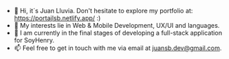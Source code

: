 - 👋 Hi, it´s Juan Lluvia.  Don't hesitate to explore my portfolio at: https://portajlsb.netlify.app/  :)
- 👀 My interests lie in Web & Mobile Development, UX/UI and languages.
- 🌱 I am currently in the final stages of developing a full-stack application for SoyHenry.
- 📫 Feel free to get in touch with me via email at juansb.dev@gmail.com.


